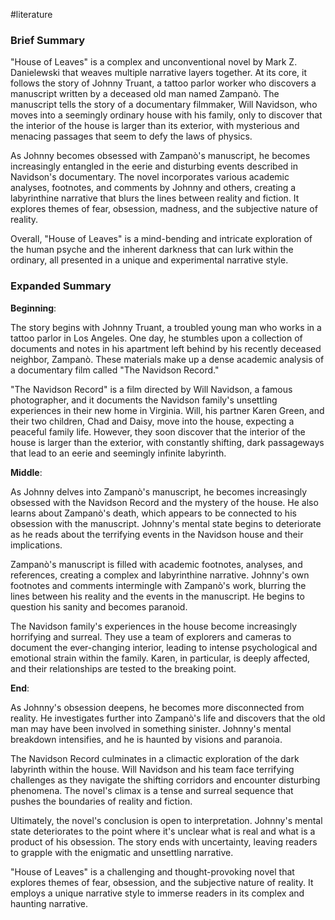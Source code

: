 #literature 
### Brief Summary 

"House of Leaves" is a complex and unconventional novel by Mark Z. Danielewski that weaves multiple narrative layers together. At its core, it follows the story of Johnny Truant, a tattoo parlor worker who discovers a manuscript written by a deceased old man named Zampanò. The manuscript tells the story of a documentary filmmaker, Will Navidson, who moves into a seemingly ordinary house with his family, only to discover that the interior of the house is larger than its exterior, with mysterious and menacing passages that seem to defy the laws of physics.

As Johnny becomes obsessed with Zampanò's manuscript, he becomes increasingly entangled in the eerie and disturbing events described in Navidson's documentary. The novel incorporates various academic analyses, footnotes, and comments by Johnny and others, creating a labyrinthine narrative that blurs the lines between reality and fiction. It explores themes of fear, obsession, madness, and the subjective nature of reality.

Overall, "House of Leaves" is a mind-bending and intricate exploration of the human psyche and the inherent darkness that can lurk within the ordinary, all presented in a unique and experimental narrative style.

### Expanded Summary

**Beginning**:

The story begins with Johnny Truant, a troubled young man who works in a tattoo parlor in Los Angeles. One day, he stumbles upon a collection of documents and notes in his apartment left behind by his recently deceased neighbor, Zampanò. These materials make up a dense academic analysis of a documentary film called "The Navidson Record."

"The Navidson Record" is a film directed by Will Navidson, a famous photographer, and it documents the Navidson family's unsettling experiences in their new home in Virginia. Will, his partner Karen Green, and their two children, Chad and Daisy, move into the house, expecting a peaceful family life. However, they soon discover that the interior of the house is larger than the exterior, with constantly shifting, dark passageways that lead to an eerie and seemingly infinite labyrinth.

**Middle**:

As Johnny delves into Zampanò's manuscript, he becomes increasingly obsessed with the Navidson Record and the mystery of the house. He also learns about Zampanò's death, which appears to be connected to his obsession with the manuscript. Johnny's mental state begins to deteriorate as he reads about the terrifying events in the Navidson house and their implications.

Zampanò's manuscript is filled with academic footnotes, analyses, and references, creating a complex and labyrinthine narrative. Johnny's own footnotes and comments intermingle with Zampanò's work, blurring the lines between his reality and the events in the manuscript. He begins to question his sanity and becomes paranoid.

The Navidson family's experiences in the house become increasingly horrifying and surreal. They use a team of explorers and cameras to document the ever-changing interior, leading to intense psychological and emotional strain within the family. Karen, in particular, is deeply affected, and their relationships are tested to the breaking point.

**End**:

As Johnny's obsession deepens, he becomes more disconnected from reality. He investigates further into Zampanò's life and discovers that the old man may have been involved in something sinister. Johnny's mental breakdown intensifies, and he is haunted by visions and paranoia.

The Navidson Record culminates in a climactic exploration of the dark labyrinth within the house. Will Navidson and his team face terrifying challenges as they navigate the shifting corridors and encounter disturbing phenomena. The novel's climax is a tense and surreal sequence that pushes the boundaries of reality and fiction.

Ultimately, the novel's conclusion is open to interpretation. Johnny's mental state deteriorates to the point where it's unclear what is real and what is a product of his obsession. The story ends with uncertainty, leaving readers to grapple with the enigmatic and unsettling narrative.

"House of Leaves" is a challenging and thought-provoking novel that explores themes of fear, obsession, and the subjective nature of reality. It employs a unique narrative style to immerse readers in its complex and haunting narrative.